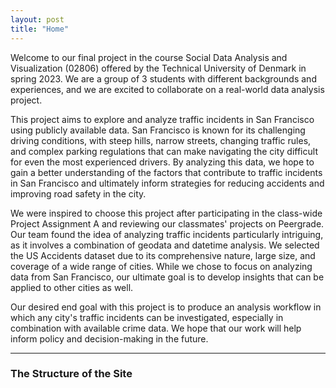 ```yaml
---
layout: post
title: "Home"
---
```


Welcome to our final project in the course Social Data Analysis and Visualization (02806) offered by the Technical University of Denmark in spring 2023. We are a group of 3 students with different backgrounds and experiences, and we are excited to collaborate on a real-world data analysis project.

This project aims to explore and analyze traffic incidents in San Francisco using publicly available data. San Francisco is known for its challenging driving conditions, with steep hills, narrow streets, changing traffic rules, and complex parking regulations that can make navigating the city difficult for even the most experienced drivers. By analyzing this data, we hope to gain a better understanding of the factors that contribute to traffic incidents in San Francisco and ultimately inform strategies for reducing accidents and improving road safety in the city.

We were inspired to choose this project after participating in the class-wide Project Assignment A and reviewing our classmates' projects on Peergrade. Our team found the idea of analyzing traffic incidents particularly intriguing, as it involves a combination of geodata and datetime analysis. We selected the US Accidents dataset due to its comprehensive nature, large size, and coverage of a wide range of cities. While we chose to focus on analyzing data from San Francisco, our ultimate goal is to develop insights that can be applied to other cities as well.

Our desired end goal with this project is to produce an analysis workflow in which any city's traffic incidents can be investigated, especially in combination with available crime data. We hope that our work will help inform policy and decision-making in the future.

<hr class="page-content-divider">

<h3>The Structure of the Site</h3>



